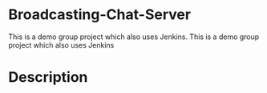 # Broadcasting-Chat-Server

 This is a demo group project which also uses Jenkins.
 This is a demo group project which also uses Jenkins

# Description
